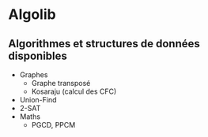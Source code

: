 # Algolib

## Algorithmes et structures de données disponibles
- Graphes
    - Graphe transposé
    - Kosaraju (calcul des CFC)
- Union-Find
- 2-SAT
- Maths
    - PGCD, PPCM
